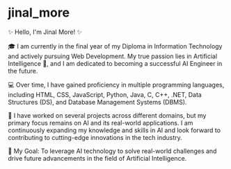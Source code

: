 # jinal_more

✨ Hello, I'm Jinal More! ✨

🎓 I am currently in the final year of my Diploma in Information Technology and actively pursuing Web Development. My true passion lies in Artificial Intelligence 🤖, and I am dedicated to becoming a successful AI Engineer in the future.

💻 Over time, I have gained proficiency in multiple programming languages, including HTML, CSS, JavaScript, Python, Java, C, C++, .NET, Data Structures (DS), and Database Management Systems (DBMS).

🚀 I have worked on several projects across different domains, but my primary focus remains on AI and its real-world applications. I am continuously expanding my knowledge and skills in AI and look forward to contributing to cutting-edge innovations in the tech industry.

📌 My Goal: To leverage AI technology to solve real-world challenges and drive future advancements in the field of Artificial Intelligence.
